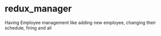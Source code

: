 # redux_manager
Having Employee management like adding new employee, changing their schedule, firing and all

